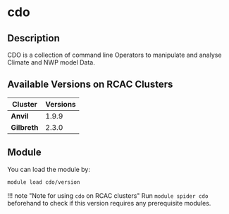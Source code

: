 # cdo

## Description
CDO is a collection of command line Operators to manipulate and analyse Climate and NWP model Data.

## Available Versions on RCAC Clusters
|Cluster|Versions|
|---|---|
|**Anvil**|1.9.9|
|**Gilbreth**|2.3.0|

## Module
You can load the module by:

```bash
module load cdo/version
```

!!! note "Note for using `cdo` on RCAC clusters"
    Run `module spider cdo` beforehand to check if this version requires any prerequisite modules.
